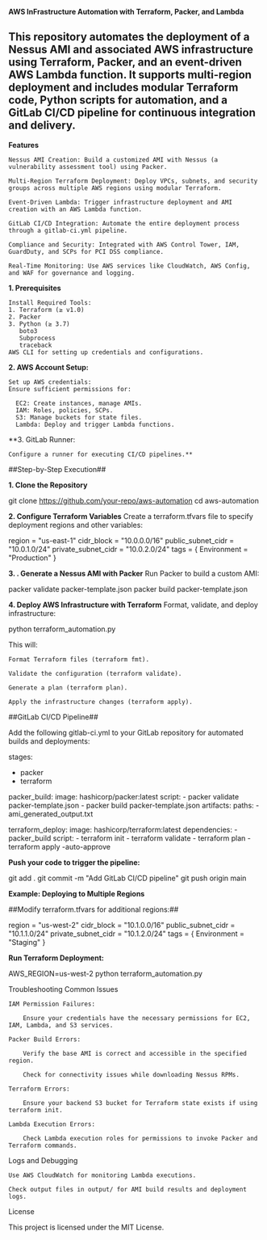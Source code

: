 **AWS InFrastructure Automation with Terraform, Packer, and Lambda**

## This repository automates the deployment of a Nessus AMI and associated AWS infrastructure using Terraform, Packer, and an event-driven AWS Lambda function. It supports multi-region deployment and includes modular Terraform code, Python scripts for automation, and a GitLab CI/CD pipeline for continuous integration and delivery.


**Features**

    Nessus AMI Creation: Build a customized AMI with Nessus (a vulnerability assessment tool) using Packer.

    Multi-Region Terraform Deployment: Deploy VPCs, subnets, and security groups across multiple AWS regions using modular Terraform.

    Event-Driven Lambda: Trigger infrastructure deployment and AMI creation with an AWS Lambda function.

    GitLab CI/CD Integration: Automate the entire deployment process through a gitlab-ci.yml pipeline.

    Compliance and Security: Integrated with AWS Control Tower, IAM, GuardDuty, and SCPs for PCI DSS compliance.

    Real-Time Monitoring: Use AWS services like CloudWatch, AWS Config, and WAF for governance and logging.


**1. Prerequisites**

    Install Required Tools:
    1. Terraform (≥ v1.0)
    2. Packer
    3. Python (≥ 3.7)
       boto3
       Subprocess
       traceback
    AWS CLI for setting up credentials and configurations.

**2. AWS Account Setup:**

    Set up AWS credentials:
    Ensure sufficient permissions for:

      EC2: Create instances, manage AMIs.
      IAM: Roles, policies, SCPs.
      S3: Manage buckets for state files.
      Lambda: Deploy and trigger Lambda functions.

**3. GitLab Runner:

    Configure a runner for executing CI/CD pipelines.**



##Step-by-Step Execution##


**1.  Clone the Repository**

git clone https://github.com/your-repo/aws-automation
cd aws-automation


**2. Configure Terraform Variables**
Create a terraform.tfvars file to specify deployment regions and other variables:

region         = "us-east-1"
cidr_block     = "10.0.0.0/16"
public_subnet_cidr = "10.0.1.0/24"
private_subnet_cidr = "10.0.2.0/24"
tags = {
  Environment = "Production"
}


**3. . Generate a Nessus AMI with Packer**
Run Packer to build a custom AMI:

packer validate packer-template.json
packer build packer-template.json


**4. Deploy AWS Infrastructure with Terraform**
Format, validate, and deploy infrastructure:

python terraform_automation.py

This will:

    Format Terraform files (terraform fmt).

    Validate the configuration (terraform validate).

    Generate a plan (terraform plan).

    Apply the infrastructure changes (terraform apply).


##GitLab CI/CD Pipeline##

Add the following gitlab-ci.yml to your GitLab repository for automated builds and deployments:

stages:
  - packer
  - terraform

packer_build:
  image: hashicorp/packer:latest
  script:
    - packer validate packer-template.json
    - packer build packer-template.json
  artifacts:
    paths:
      - ami_generated_output.txt

terraform_deploy:
  image: hashicorp/terraform:latest
  dependencies:
    - packer_build
  script:
    - terraform init
    - terraform validate
    - terraform plan
    - terraform apply -auto-approve
    

**Push your code to trigger the pipeline:**

git add .
git commit -m "Add GitLab CI/CD pipeline"
git push origin main


**Example: Deploying to Multiple Regions**

##Modify terraform.tfvars for additional regions:##

region         = "us-west-2"
cidr_block     = "10.1.0.0/16"
public_subnet_cidr = "10.1.1.0/24"
private_subnet_cidr = "10.1.2.0/24"
tags = {
  Environment = "Staging"
}


**Run Terraform Deployment:**

AWS_REGION=us-west-2 python terraform_automation.py


Troubleshooting
Common Issues

    IAM Permission Failures:

        Ensure your credentials have the necessary permissions for EC2, IAM, Lambda, and S3 services.

    Packer Build Errors:

        Verify the base AMI is correct and accessible in the specified region.

        Check for connectivity issues while downloading Nessus RPMs.

    Terraform Errors:

        Ensure your backend S3 bucket for Terraform state exists if using terraform init.

    Lambda Execution Errors:

        Check Lambda execution roles for permissions to invoke Packer and Terraform commands.

Logs and Debugging

    Use AWS CloudWatch for monitoring Lambda executions.

    Check output files in output/ for AMI build results and deployment logs.

License

This project is licensed under the MIT License.








  



